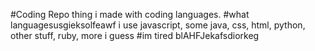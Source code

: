 #Coding Repo
thing i made with coding languages.
#what languagesusgieksolfeawf
i use javascript, some java, css, html, python, other stuff, ruby, more i guess
#im tired
blAHFJekafsdiorkeg
